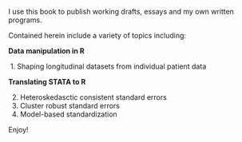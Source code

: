 I use this book to publish working drafts, essays and my own written programs.

Contained herein include a variety of topics including:

**Data manipulation in R**  

  1. Shaping longitudinal datasets from individual patient data  
  
**Translating STATA to R**  

  2. Heteroskedasctic consistent standard errors   
  3. Cluster robust standard errors  
  4. Model-based standardization  
  
Enjoy!

